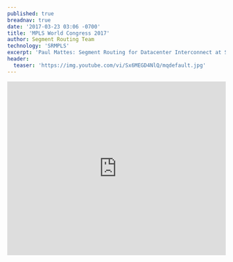 ```yaml
---
published: true
breadnav: true
date: '2017-03-23 03:06 -0700'
title: 'MPLS World Congress 2017'
author: Segment Routing Team
technology: 'SRMPLS'
excerpt: 'Paul Mattes: Segment Routing for Datacenter Interconnect at Scale'
header:
  teaser: 'https://img.youtube.com/vi/Sx6MEGD4NlQ/mqdefault.jpg'
---    
```

       
<iframe width="100%" height="400px" src="https://www.youtube.com/embed/Sx6MEGD4NlQ" frameborder="0" allowfullscreen></iframe>

